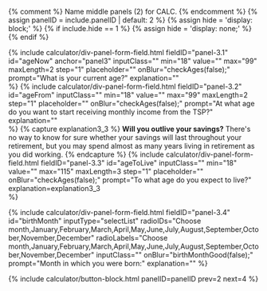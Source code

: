 {% comment %}
Name middle panels (2) for CALC.
{% endcomment %}
{% assign panelID = include.panelID | default: 2 %}
{% assign hide = 'display: block;' %}
{% if include.hide == 1 %} {% assign hide = 'display: none;' %} {% endif %}

<section id="panel-{{ panelID }}" class="calculator-panel" style="{{ hide }}"  markdown="1">

{% include calculator/div-panel-form-field.html
  fieldID="panel-3.1" id="ageNow"  anchor="panel3"
  inputClass=""  min="18" value="" max="99" maxLength=2 step="1"
  placeholder="" onBlur="checkAges(false);"
  prompt="What is your current age?"
  explanation=""  
%}
{% include calculator/div-panel-form-field.html
  fieldID="panel-3.2" id="ageFrom"
  inputClass=""  min="18" value="" max="99" maxLength=2 step="1"
  placeholder="" onBlur="checkAges(false);"
  prompt="At what age do you want to start receiving monthly income from the TSP?"
  explanation=""  
%}
{% capture explanation3_3 %}
**Will you outlive your savings?** There's no way to know for sure whether your savings will last throughout your retirement, but you may spend almost as many years living in retirement as you did working.
{% endcapture %}
{% include calculator/div-panel-form-field.html
  fieldID="panel-3.3" id="ageToLive"
  inputClass=""  min="18" value="" max="115" maxLength=3 step="1"
  placeholder="" onBlur="checkAges(false);"
  prompt="To what age do you expect to live?"
  explanation=explanation3_3  
%}

{% include calculator/div-panel-form-field.html
  fieldID="panel-3.4" id="birthMonth"
  inputType="selectList"
  radioIDs="Choose month,January,February,March,April,May,June,July,August,September,October,November,December"
  radioLabels="Choose month,January,February,March,April,May,June,July,August,September,October,November,December"
  inputClass=""
  onBlur="birthMonthGood(false);" prompt="Month in which you were born:"
  explanation=""
%}

{% include calculator/button-block.html panelID=panelID prev=2 next=4 %}

</section>
